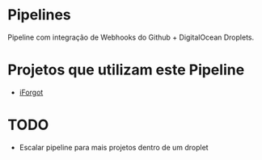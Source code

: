 # Pipelines

Pipeline com integração de Webhooks do Github + DigitalOcean Droplets.

# Projetos que utilizam este Pipeline
- [iForgot](https://github.com/rodrigodata/iforgot)

# TODO
- Escalar pipeline para mais projetos dentro de um droplet

